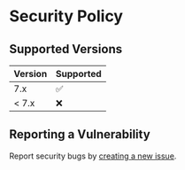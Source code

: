 # Security Policy

## Supported Versions

| Version | Supported            |
|---------|----------------------|
| 7.x     | :white_check_mark:   |
| < 7.x   | :x:                  |

## Reporting a Vulnerability

Report security bugs by [creating a new issue](https://github.com/takomo-io/takomo/issues).
